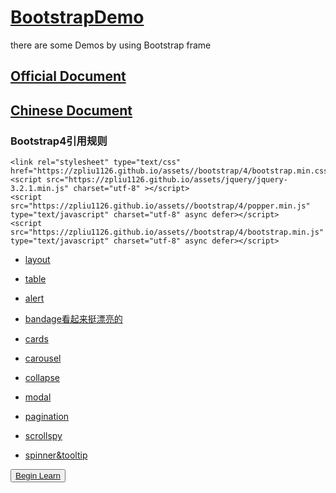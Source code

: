 # [BootstrapDemo](https://zpliu1126.github.io/BootstrapDemo/)
there are some Demos  by using Bootstrap frame
## [Official Document](https://getbootstrap.com/docs/4.3/getting-started/introduction/)
## [Chinese Document](https://code.z01.com/v4/docs/index.html)


###  Bootstrap4引用规则

```
<link rel="stylesheet" type="text/css" href="https://zpliu1126.github.io/assets//bootstrap/4/bootstrap.min.css">
<script src="https://zpliu1126.github.io/assets/jquery/jquery-3.2.1.min.js" charset="utf-8" ></script>
<script src="https://zpliu1126.github.io/assets//bootstrap/4/popper.min.js" type="text/javascript" charset="utf-8" async defer></script>
<script src="https://zpliu1126.github.io/assets//bootstrap/4/bootstrap.min.js" type="text/javascript" charset="utf-8" async defer></script>
```
- [layout](https://zpliu1126.github.io/BootstrapDemo/layout/)
- [table](https://zpliu1126.github.io/BootstrapDemo/table/)
- [alert](https://zpliu1126.github.io/BootstrapDemo/alert/)

- [bandage看起来挺漂亮的](https://getbootstrap.com/docs/4.3/components/badge/)
- [cards](https://zpliu1126.github.io/BootstrapDemo/cards/)
- [carousel](https://zpliu1126.github.io/BootstrapDemo/carousel/)
- [collapse](https://zpliu1126.github.io/BootstrapDemo/collapse/)
- [modal](https://zpliu1126.github.io/BootstrapDemo/modal/)
- [pagination](https://zpliu1126.github.io/BootstrapDemo/pagination/)
- [scrollspy](https://zpliu1126.github.io/BootstrapDemo/scrollspy/)
- [spinner&tooltip](https://zpliu1126.github.io/BootstrapDemo/spinner/)


<button type="button"><a href="">Begin Learn</a></button>